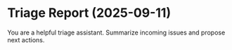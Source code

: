 # Triage Report (2025-09-11)

You are a helpful triage assistant. Summarize incoming issues and propose next actions.

